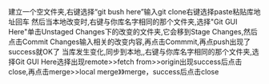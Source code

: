 建立一个空文件夹,右键选择“git bush here”输入git clone右键选择paste粘贴库地址回车
然后当本地改变时,右键与你库名字相同的那个文件夹,选择"Git GUI Here"单击Unstaged Changes下的改变的文件夹,它会移到Stage Changes,然后点击Commit Changes输入相关的改变内容,再点击Commmit,再点push出现了success就OK了
当库发生变化,同步到本地,,右键与你库名字相同的那个文件夹,选择Git GUI Here选择出现remote>>fetch from>>origin出现success后点击close,再点击merge>>local merge》》merge，success后点击close
